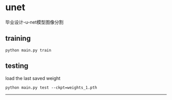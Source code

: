 # unet 
毕业设计-u-net模型图像分割
 
## training
```
python main.py train
```

## testing
load the last saved weight
```
python main.py test --ckpt=weights_1.pth
```
----

